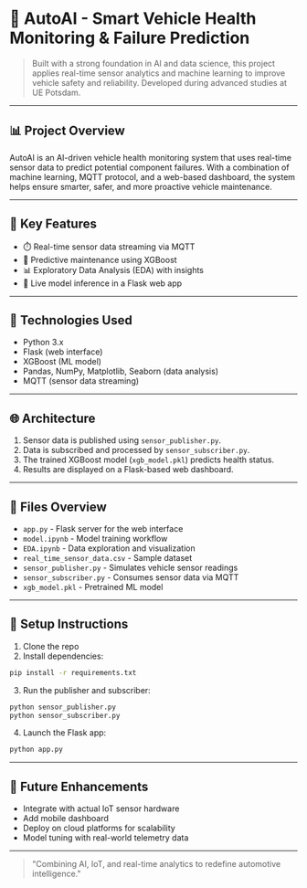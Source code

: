 # 🚗 AutoAI - Smart Vehicle Health Monitoring & Failure Prediction

> Built with a strong foundation in AI and data science, this project applies real-time sensor analytics and machine learning to improve vehicle safety and reliability. Developed during advanced studies at UE Potsdam.

---

## 📊 Project Overview

AutoAI is an AI-driven vehicle health monitoring system that uses real-time sensor data to predict potential component failures. With a combination of machine learning, MQTT protocol, and a web-based dashboard, the system helps ensure smarter, safer, and more proactive vehicle maintenance.

---

## 🔹 Key Features

* ⏱️ Real-time sensor data streaming via MQTT
* 🤖 Predictive maintenance using XGBoost
* 📊 Exploratory Data Analysis (EDA) with insights
* 🔄 Live model inference in a Flask web app

---

## 🧠 Technologies Used

* Python 3.x
* Flask (web interface)
* XGBoost (ML model)
* Pandas, NumPy, Matplotlib, Seaborn (data analysis)
* MQTT (sensor data streaming)

---

## 🌐 Architecture

1. Sensor data is published using `sensor_publisher.py`.
2. Data is subscribed and processed by `sensor_subscriber.py`.
3. The trained XGBoost model (`xgb_model.pkl`) predicts health status.
4. Results are displayed on a Flask-based web dashboard.

---

## 📁 Files Overview

* `app.py` - Flask server for the web interface
* `model.ipynb` - Model training workflow
* `EDA.ipynb` - Data exploration and visualization
* `real_time_sensor_data.csv` - Sample dataset
* `sensor_publisher.py` - Simulates vehicle sensor readings
* `sensor_subscriber.py` - Consumes sensor data via MQTT
* `xgb_model.pkl` - Pretrained ML model

---

## 🔢 Setup Instructions

1. Clone the repo
2. Install dependencies:

```bash
pip install -r requirements.txt
```

3. Run the publisher and subscriber:

```bash
python sensor_publisher.py
python sensor_subscriber.py
```

4. Launch the Flask app:

```bash
python app.py
```

---

## 🌟 Future Enhancements

* Integrate with actual IoT sensor hardware
* Add mobile dashboard
* Deploy on cloud platforms for scalability
* Model tuning with real-world telemetry data

---

> "Combining AI, IoT, and real-time analytics to redefine automotive intelligence."
